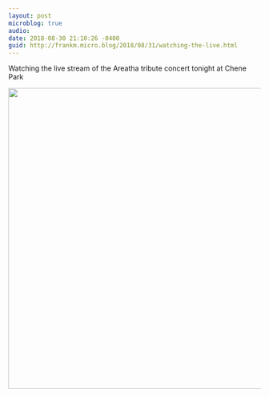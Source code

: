 ```yaml
---
layout: post
microblog: true
audio: 
date: 2018-08-30 21:10:26 -0400
guid: http://frankm.micro.blog/2018/08/31/watching-the-live.html
---
```

Watching the live stream of the Areatha tribute concert tonight at Chene Park

<img src="http://frankmcpherson.blog/uploads/2018/adf7ca268c.jpg" width="600" height="600" />
